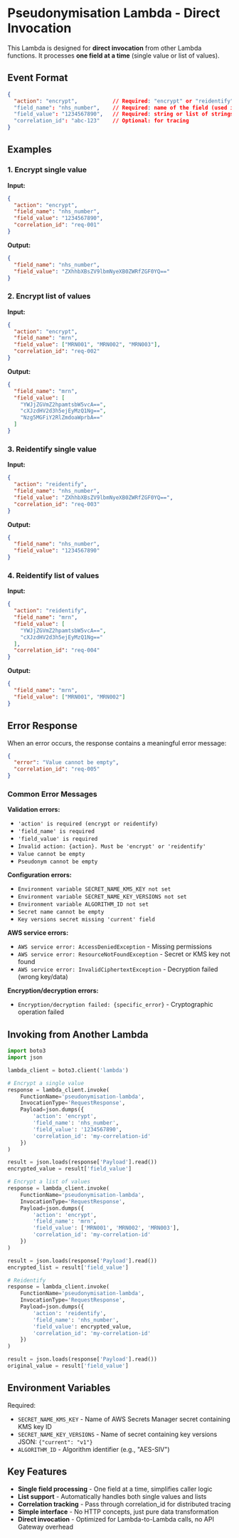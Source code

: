 # Pseudonymisation Lambda - Direct Invocation

This Lambda is designed for **direct invocation** from other Lambda functions.
It processes **one field at a time** (single value or list of values).

## Event Format

```json
{
  "action": "encrypt",           // Required: "encrypt" or "reidentify"
  "field_name": "nhs_number",    // Required: name of the field (used in AAD)
  "field_value": "1234567890",   // Required: string or list of strings
  "correlation_id": "abc-123"    // Optional: for tracing
}
```

## Examples

### 1. Encrypt single value

**Input:**
```json
{
  "action": "encrypt",
  "field_name": "nhs_number",
  "field_value": "1234567890",
  "correlation_id": "req-001"
}
```

**Output:**
```json
{
  "field_name": "nhs_number",
  "field_value": "ZXhhbXBsZV9lbmNyeXB0ZWRfZGF0YQ=="
}
```

### 2. Encrypt list of values

**Input:**
```json
{
  "action": "encrypt",
  "field_name": "mrn",
  "field_value": ["MRN001", "MRN002", "MRN003"],
  "correlation_id": "req-002"
}
```

**Output:**
```json
{
  "field_name": "mrn",
  "field_value": [
    "YWJjZGVmZ2hpamtsbW5vcA==",
    "cXJzdHV2d3h5ejEyMzQ1Ng==",
    "Nzg5MGFiY2RlZmdoaWprbA=="
  ]
}
```

### 3. Reidentify single value

**Input:**
```json
{
  "action": "reidentify",
  "field_name": "nhs_number",
  "field_value": "ZXhhbXBsZV9lbmNyeXB0ZWRfZGF0YQ==",
  "correlation_id": "req-003"
}
```

**Output:**
```json
{
  "field_name": "nhs_number",
  "field_value": "1234567890"
}
```

### 4. Reidentify list of values

**Input:**
```json
{
  "action": "reidentify",
  "field_name": "mrn",
  "field_value": [
    "YWJjZGVmZ2hpamtsbW5vcA==",
    "cXJzdHV2d3h5ejEyMzQ1Ng=="
  ],
  "correlation_id": "req-004"
}
```

**Output:**
```json
{
  "field_name": "mrn",
  "field_value": ["MRN001", "MRN002"]
}
```

## Error Response

When an error occurs, the response contains a meaningful error message:

```json
{
  "error": "Value cannot be empty",
  "correlation_id": "req-005"
}
```

### Common Error Messages

**Validation errors:**
- `'action' is required (encrypt or reidentify)`
- `'field_name' is required`
- `'field_value' is required`
- `Invalid action: {action}. Must be 'encrypt' or 'reidentify'`
- `Value cannot be empty`
- `Pseudonym cannot be empty`

**Configuration errors:**
- `Environment variable SECRET_NAME_KMS_KEY not set`
- `Environment variable SECRET_NAME_KEY_VERSIONS not set`
- `Environment variable ALGORITHM_ID not set`
- `Secret name cannot be empty`
- `Key versions secret missing 'current' field`

**AWS service errors:**
- `AWS service error: AccessDeniedException` - Missing permissions
- `AWS service error: ResourceNotFoundException` - Secret or KMS key not found
- `AWS service error: InvalidCiphertextException` - Decryption failed (wrong key/data)

**Encryption/decryption errors:**
- `Encryption/decryption failed: {specific_error}` - Cryptographic operation failed

## Invoking from Another Lambda

```python
import boto3
import json

lambda_client = boto3.client('lambda')

# Encrypt a single value
response = lambda_client.invoke(
    FunctionName='pseudonymisation-lambda',
    InvocationType='RequestResponse',
    Payload=json.dumps({
        'action': 'encrypt',
        'field_name': 'nhs_number',
        'field_value': '1234567890',
        'correlation_id': 'my-correlation-id'
    })
)

result = json.loads(response['Payload'].read())
encrypted_value = result['field_value']

# Encrypt a list of values
response = lambda_client.invoke(
    FunctionName='pseudonymisation-lambda',
    InvocationType='RequestResponse',
    Payload=json.dumps({
        'action': 'encrypt',
        'field_name': 'mrn',
        'field_value': ['MRN001', 'MRN002', 'MRN003'],
        'correlation_id': 'my-correlation-id'
    })
)

result = json.loads(response['Payload'].read())
encrypted_list = result['field_value']

# Reidentify
response = lambda_client.invoke(
    FunctionName='pseudonymisation-lambda',
    InvocationType='RequestResponse',
    Payload=json.dumps({
        'action': 'reidentify',
        'field_name': 'nhs_number',
        'field_value': encrypted_value,
        'correlation_id': 'my-correlation-id'
    })
)

result = json.loads(response['Payload'].read())
original_value = result['field_value']
```

## Environment Variables

Required:
- `SECRET_NAME_KMS_KEY` - Name of AWS Secrets Manager secret containing KMS key ID
- `SECRET_NAME_KEY_VERSIONS` - Name of secret containing key versions JSON: `{"current": "v1"}`
- `ALGORITHM_ID` - Algorithm identifier (e.g., "AES-SIV")

## Key Features

- **Single field processing** - One field at a time, simplifies caller logic
- **List support** - Automatically handles both single values and lists
- **Correlation tracking** - Pass through correlation_id for distributed tracing
- **Simple interface** - No HTTP concepts, just pure data transformation
- **Direct invocation** - Optimized for Lambda-to-Lambda calls, no API Gateway overhead
